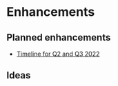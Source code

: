 # Enhancements

## Planned enhancements

* [Timeline for Q2 and Q3 2022](https://github.com/mlcommons/ck/issues/189)

## Ideas

